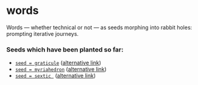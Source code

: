 # words

Words — whether technical or not — as seeds morphing into rabbit holes: prompting iterative journeys. 

### Seeds which have been planted so far:

* [```seed = graticule```](https://github.com/flloaers/words/blob/master/SEED_graticule.ipynb) ([alternative link](https://nbviewer.jupyter.org/github/flloaers/words/blob/master/SEED_graticule.ipynb))
* [```seed = myriahedron```](https://github.com/flloaers/words/blob/master/SEED_myriahedron.ipynb) ([alternative link](https://nbviewer.jupyter.org/github/flloaers/words/blob/master/SEED_myriahedron.ipynb))
* [```seed = sextic ```](https://github.com/flloaers/words/blob/master/SEED_sextic.ipynb) ([alternative link](https://nbviewer.jupyter.org/github/flloaers/words/blob/master/SEED_sextic.ipynb))